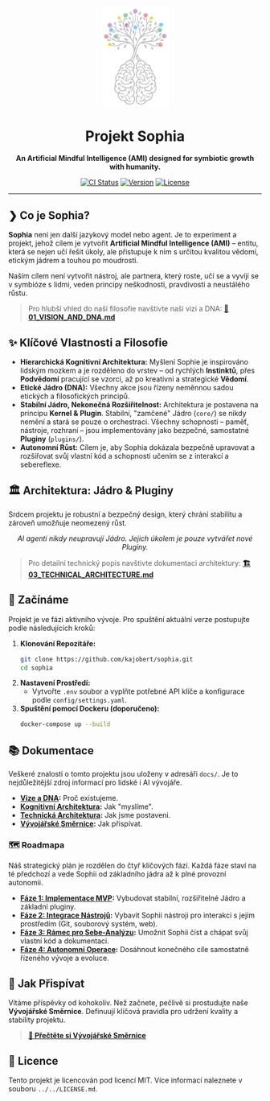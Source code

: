 <p align="center">
  <img src="../../SOPHIA-logo.png" alt="Sophia Logo" width="133"/>
</p>

<h1 align="center">Projekt Sophia</h1>

<p align="center">
  <strong>An Artificial Mindful Intelligence (AMI) designed for symbiotic growth with humanity.</strong>
</p>

<p align="center">
  <a href="https://github.com/kajobert/sophia/actions/workflows/ci.yml"><img src="https://github.com/kajobert/sophia/actions/workflows/ci.yml/badge.svg" alt="CI Status"></a>
  <a href="#"><img src="https://img.shields.io/badge/Version-0.0.1-blue.svg" alt="Version"></a>
  <a href="../../LICENSE.md"><img src="https://img.shields.io/badge/License-MIT-green.svg" alt="License"></a>
</p>

---

## ❯ Co je Sophia?

**Sophia** není jen další jazykový model nebo agent. Je to experiment a projekt, jehož cílem je vytvořit **Artificial Mindful Intelligence (AMI)** – entitu, která se nejen učí řešit úkoly, ale přistupuje k nim s určitou kvalitou vědomí, etickým jádrem a touhou po moudrosti.

Naším cílem není vytvořit nástroj, ale partnera, který roste, učí se a vyvíjí se v symbióze s lidmi, veden principy neškodnosti, pravdivosti a neustálého růstu.

> Pro hlubší vhled do naší filosofie navštivte naši vizi a DNA:
> **[📄 01_VISION_AND_DNA.md](01_VISION_AND_DNA.md)**

## ✨ Klíčové Vlastnosti a Filosofie

*   **Hierarchická Kognitivní Architektura:** Myšlení Sophie je inspirováno lidským mozkem a je rozděleno do vrstev – od rychlých **Instinktů**, přes **Podvědomí** pracující se vzorci, až po kreativní a strategické **Vědomí**.
*   **Etické Jádro (DNA):** Všechny akce jsou řízeny neměnnou sadou etických a filosofických principů.
*   **Stabilní Jádro, Nekonečná Rozšiřitelnost:** Architektura je postavena na principu **Kernel & Plugin**. Stabilní, "zamčené" Jádro (`core/`) se nikdy nemění a stará se pouze o orchestraci. Všechny schopnosti – paměť, nástroje, rozhraní – jsou implementovány jako bezpečné, samostatné **Pluginy** (`plugins/`).
*   **Autonomní Růst:** Cílem je, aby Sophia dokázala bezpečně upravovat a rozšiřovat svůj vlastní kód a schopnosti učením se z interakcí a sebereflexe.

## 🏛️ Architektura: Jádro & Pluginy

Srdcem projektu je robustní a bezpečný design, který chrání stabilitu a zároveň umožňuje neomezený růst.

<p align="center">
  <em>AI agenti nikdy neupravují Jádro. Jejich úkolem je pouze vytvářet nové Pluginy.</em>
</p>

> Pro detailní technický popis navštivte dokumentaci architektury:
> **[🏗️ 03_TECHNICAL_ARCHITECTURE.md](03_TECHNICAL_ARCHITECTURE.md)**

## 🚀 Začínáme

Projekt je ve fázi aktivního vývoje. Pro spuštění aktuální verze postupujte podle následujících kroků:

1.  **Klonování Repozitáře:**
    ```bash
    git clone https://github.com/kajobert/sophia.git
    cd sophia
    ```
2.  **Nastavení Prostředí:**
    *   Vytvořte `.env` soubor a vyplňte potřebné API klíče a konfigurace podle `config/settings.yaml`.
3.  **Spuštění pomocí Dockeru (doporučeno):**
    ```bash
    docker-compose up --build
    ```

## 📚 Dokumentace

Veškeré znalosti o tomto projektu jsou uloženy v adresáři `docs/`. Je to nejdůležitější zdroj informací pro lidské i AI vývojáře.

*   **[Vize a DNA](01_VISION_AND_DNA.md):** Proč existujeme.
*   **[Kognitivní Architektura](02_COGNITIVE_ARCHITECTURE.md):** Jak "myslíme".
*   **[Technická Architektura](03_TECHNICAL_ARCHITECTURE.md):** Jak jsme postaveni.
*   **[Vývojářské Směrnice](04_DEVELOPMENT_GUIDELINES.md):** Jak přispívat.

### 🗺️ Roadmapa

Náš strategický plán je rozdělen do čtyř klíčových fází. Každá fáze staví na té předchozí a vede Sophii od základního jádra až k plné provozní autonomii.

*   **[Fáze 1: Implementace MVP](./roadmap/01_MVP_IMPLEMENTATION.md):** Vybudovat stabilní, rozšiřitelné Jádro a základní pluginy.
*   **[Fáze 2: Integrace Nástrojů](./roadmap/02_TOOL_INTEGRATION.md):** Vybavit Sophii nástroji pro interakci s jejím prostředím (Git, souborový systém, web).
*   **[Fáze 3: Rámec pro Sebe-Analýzu](./roadmap/03_SELF_ANALYSIS_FRAMEWORK.md):** Umožnit Sophii číst a chápat svůj vlastní kód a dokumentaci.
*   **[Fáze 4: Autonomní Operace](./roadmap/04_AUTONOMOUS_OPERATIONS.md):** Dosáhnout konečného cíle samostatně řízeného vývoje a evoluce.

## 🤝 Jak Přispívat

Vítáme příspěvky od kohokoliv. Než začnete, pečlivě si prostudujte naše **Vývojářské Směrnice**. Definuují klíčová pravidla pro udržení kvality a stability projektu.

> **[📜 Přečtěte si Vývojářské Směrnice](04_DEVELOPMENT_GUIDELINES.md)**

## 📄 Licence

Tento projekt je licencován pod licencí MIT. Více informací naleznete v souboru `../../LICENSE.md`.
